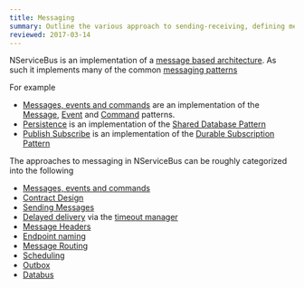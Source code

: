 ```yaml
---
title: Messaging
summary: Outline the various approach to sending-receiving, defining messages and common messaging patterns.
reviewed: 2017-03-14
---
```



NServiceBus is an implementation of a [message based architecture](http://www.enterpriseintegrationpatterns.com/patterns/messaging/Messaging.html). As such it implements many of the common [messaging patterns](http://www.enterpriseintegrationpatterns.com/patterns/messaging/index.html)

For example

 * [Messages, events and commands](/nservicebus/messaging/messages-events-commands.md) are an implementation of the [Message](http://www.enterpriseintegrationpatterns.com/patterns/messaging/Message.html), [Event](http://www.enterpriseintegrationpatterns.com/patterns/messaging/EventMessage.html) and [Command](http://www.enterpriseintegrationpatterns.com/patterns/messaging/CommandMessage.html) patterns.
 * [Persistence](/persistence/) is an implementation of the [Shared Database Pattern](http://www.enterpriseintegrationpatterns.com/patterns/messaging/SharedDataBaseIntegration.html)
 * [Publish Subscribe](/nservicebus/messaging/publish-subscribe/) is an implementation of the [Durable Subscription Pattern](http://www.enterpriseintegrationpatterns.com/patterns/messaging/DurableSubscription.html)


The approaches to messaging in NServiceBus can be roughly categorized into the following

 * [Messages, events and commands](/nservicebus/messaging/messages-events-commands.md)
 * [Contract Design](/nservicebus/messaging/messages-events-commands.md)
 * [Sending Messages](/nservicebus/messaging/send-a-message.md)
 * [Delayed delivery](/nservicebus/messaging/delayed-delivery.md) via the [timeout manager](/nservicebus/messaging/timeout-manager.md)
 * [Message Headers](/nservicebus/messaging/headers.md)
 * [Endpoint naming](/nservicebus/endpoints/specify-endpoint-name.md)
 * [Message Routing](/nservicebus/messaging/routing.md)
 * [Scheduling](/nservicebus/scheduling/)
 * [Outbox](/nservicebus/outbox/)
 * [Databus](/nservicebus/messaging/databus/)
